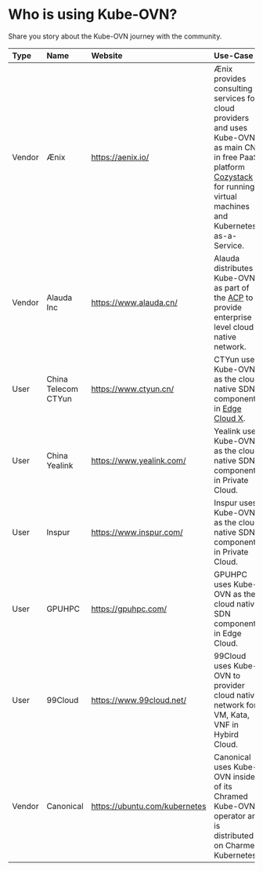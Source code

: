 # Who is using Kube-OVN?

Share you story about the Kube-OVN journey with the community.

| Type | Name | Website | Use-Case |
|:-|:-|:-|:-|
| Vendor | Ænix | https://aenix.io/ | Ænix provides consulting services for cloud providers and uses Kube-OVN as main CNI in free PaaS platform [Cozystack](https://cozystack.io) for running virtual machines and Kubernetes-as-a-Service. |
| Vendor | Alauda Inc | https://www.alauda.cn/ | Alauda distributes Kube-OVN as part of the [ACP](https://www.alauda.cn/product/acpflag.html) to provide enterprise level cloud native network. |
| User | China Telecom CTYun | https://www.ctyun.cn/ | CTYun uses Kube-OVN as the cloud native SDN component in [Edge Cloud X](https://www.ctyun.cn/products/ecx). |
| User | China Yealink | https://www.yealink.com/ | Yealink uses Kube-OVN as the cloud native SDN component in Private Cloud. |
| User | Inspur | https://www.inspur.com/ | Inspur uses Kube-OVN as the cloud native SDN component in Private Cloud. |
| User | GPUHPC | https://gpuhpc.com/ | GPUHPC uses Kube-OVN as the cloud native SDN component in Edge Cloud. |
| User | 99Cloud | https://www.99cloud.net/ | 99Cloud uses Kube-OVN to provider cloud native network for VM, Kata, VNF in Hybird Cloud. |
| Vendor | Canonical | https://ubuntu.com/kubernetes | Canonical uses Kube-OVN inside of its Chramed Kube-OVN operator and is distributed on Charmed Kubernetes. |

